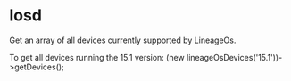 # losd

Get an array of all devices currently supported by LineageOs.

To get all devices running the 15.1 version:
(new lineageOsDevices('15.1'))->getDevices();
